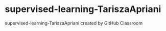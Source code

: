 # supervised-learning-TariszaApriani
supervised-learning-TariszaApriani created by GitHub Classroom
